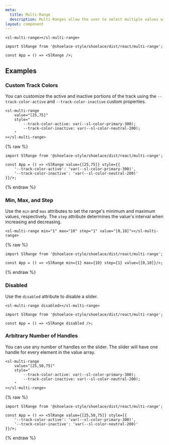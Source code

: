 ```yaml
---
meta:
  title: Multi-Range
  description: Multi-Ranges allow the user to select multiple values within a given range using a slider with multiple handles.
layout: component
---
```


```html:preview
<sl-multi-range></sl-multi-range>
```

```jsx:react
import SlRange from '@shoelace-style/shoelace/dist/react/multi-range';

const App = () => <SlRange />;
```

## Examples

### Custom Track Colors

You can customize the active and inactive portions of the track using the `--track-color-active` and `--track-color-inactive` custom properties.

```html:preview
<sl-multi-range
	value="[25,75]"
	style="
		--track-color-active: var(--sl-color-primary-300);
		--track-color-inactive: var(--sl-color-neutral-200);
	"
></sl-multi-range>
```

{% raw %}

```jsx:react
import SlRange from '@shoelace-style/shoelace/dist/react/multi-range';

const App = () => <SlRange value={[25,75]} style={{
	'--track-color-active': 'var(--sl-color-primary-300)',
	'--track-color-inactive': 'var(--sl-color-neutral-200)'
}}/>;
```

{% endraw %}

### Min, Max, and Step

Use the `min` and `max` attributes to set the range's minimum and maximum values, respectively. The `step` attribute determines the value's interval when increasing and decreasing.

```html:preview
<sl-multi-range min="1" max="10" step="1" value="[0,10]"></sl-multi-range>
```

{% raw %}

```jsx:react
import SlRange from '@shoelace-style/shoelace/dist/react/multi-range';

const App = () => <SlRange min={1} max={10} step={1} value={[0,10]}/>;
```

{% endraw %}

### Disabled

Use the `disabled` attribute to disable a slider.

```html:preview
<sl-multi-range disabled></sl-multi-range>
```

```jsx:react
import SlRange from '@shoelace-style/shoelace/dist/react/multi-range';

const App = () => <SlRange disabled />;
```

### Arbitrary Number of Handles

You can use any number of handles on the slider. The slider will have one handle for every element in the value array.

```html:preview
<sl-multi-range
	value="[25,50,75]"
	style="
		--track-color-active: var(--sl-color-primary-300);
		--track-color-inactive: var(--sl-color-neutral-200);
	"
></sl-multi-range>
```

{% raw %}

```jsx:react
import SlRange from '@shoelace-style/shoelace/dist/react/multi-range';

const App = () => <SlRange value={[25,50,75]} style={{
	'--track-color-active': 'var(--sl-color-primary-300)',
	'--track-color-inactive': 'var(--sl-color-neutral-200)'
}}/>;
```

{% endraw %}
